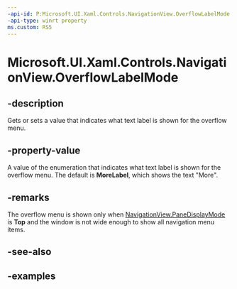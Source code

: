 ```yaml
---
-api-id: P:Microsoft.UI.Xaml.Controls.NavigationView.OverflowLabelMode
-api-type: winrt property
ms.custom: RS5
---
```

<!-- Property syntax.
public NavigationViewOverflowLabelMode OverflowLabelMode { get;  set; }
-->

# Microsoft.UI.Xaml.Controls.NavigationView.OverflowLabelMode


## -description

Gets or sets a value that indicates what text label is shown for the overflow menu.


## -property-value

A value of the enumeration that indicates what text label is shown for the overflow menu. The default is **MoreLabel**, which shows the text "More".


## -remarks

The overflow menu is shown only when [NavigationView.PaneDisplayMode](navigationview_panedisplaymode) is **Top** and the window is not wide enough to show all navigation menu items.


## -see-also


## -examples


